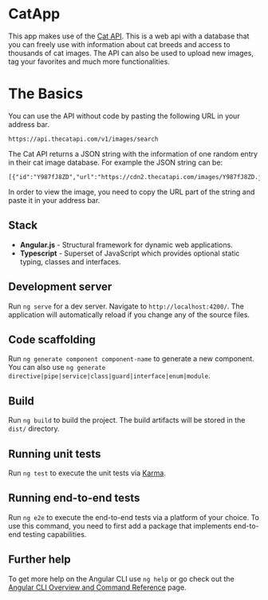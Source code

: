 # CatApp

This app makes use of the [Cat API](https://thecatapi.com/). This is a web api with a database that you can freely use with information about cat breeds and access to thousands of cat images. The API can also be used to upload new images, tag your favorites and much more functionalities.

# The Basics

You can use the API without code by pasting the following URL in your address bar.

````
https://api.thecatapi.com/v1/images/search
````

The Cat API returns a JSON string with the information of one random entry in their cat image database. For example the JSON string can be:

````
[{"id":"Y987fJ8ZD","url":"https://cdn2.thecatapi.com/images/Y987fJ8ZD.jpg","width":474,"height":632}]
````
In order to view the image, you need to copy the URL part of the string and paste it in your address bar. 


## Stack

- **Angular.js** - Structural framework for dynamic web applications.
- **Typescript** - Superset of JavaScript which provides optional static typing, classes and interfaces.

## Development server

Run `ng serve` for a dev server. Navigate to `http://localhost:4200/`. The application will automatically reload if you change any of the source files.

## Code scaffolding

Run `ng generate component component-name` to generate a new component. You can also use `ng generate directive|pipe|service|class|guard|interface|enum|module`.

## Build

Run `ng build` to build the project. The build artifacts will be stored in the `dist/` directory.

## Running unit tests

Run `ng test` to execute the unit tests via [Karma](https://karma-runner.github.io).

## Running end-to-end tests

Run `ng e2e` to execute the end-to-end tests via a platform of your choice. To use this command, you need to first add a package that implements end-to-end testing capabilities.

## Further help

To get more help on the Angular CLI use `ng help` or go check out the [Angular CLI Overview and Command Reference](https://angular.io/cli) page.
